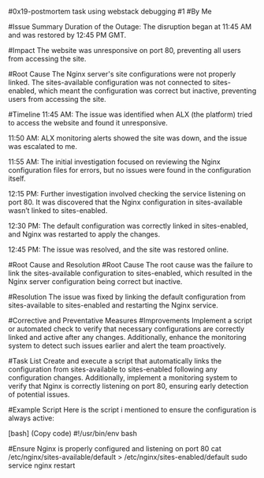 #0x19-postmortem task using webstack debugging #1 #By Me

#Issue Summary
Duration of the Outage: The disruption began at 11:45 AM and was restored by 12:45 PM GMT.

#Impact
The website was unresponsive on port 80, preventing all users from accessing the site.

#Root Cause
The Nginx server's site configurations were not properly linked. The sites-available configuration was not connected to sites-enabled, which meant the configuration was correct but inactive, preventing users from accessing the site.

#Timeline
11:45 AM: The issue was identified when ALX (the platform) tried to access the website and found it unresponsive.

11:50 AM: ALX monitoring alerts showed the site was down, and the issue was escalated to me.

11:55 AM: The initial investigation focused on reviewing the Nginx configuration files for errors, but no issues were found in the configuration itself.

12:15 PM: Further investigation involved checking the service listening on port 80. It was discovered that the Nginx configuration in sites-available wasn’t linked to sites-enabled.

12:30 PM: The default configuration was correctly linked in sites-enabled, and Nginx was restarted to apply the changes.

12:45 PM: The issue was resolved, and the site was restored online.

#Root Cause and Resolution
#Root Cause
The root cause was the failure to link the sites-available configuration to sites-enabled, which resulted in the Nginx server configuration being correct but inactive.

#Resolution
The issue was fixed by linking the default configuration from sites-available to sites-enabled and restarting the Nginx service.

#Corrective and Preventative Measures
#Improvements
Implement a script or automated check to verify that necessary configurations are correctly linked and active after any changes. Additionally, enhance the monitoring system to detect such issues earlier and alert the team proactively.

#Task List
Create and execute a script that automatically links the configuration from sites-available to sites-enabled following any configuration changes. Additionally, implement a monitoring system to verify that Nginx is correctly listening on port 80, ensuring early detection of potential issues.

#Example Script
Here is the script i mentioned to ensure the configuration is always active:

[bash] (Copy code) #!/usr/bin/env bash

#Ensure Nginx is properly configured and listening on port 80
cat /etc/nginx/sites-available/default > /etc/nginx/sites-enabled/default sudo service nginx restart
